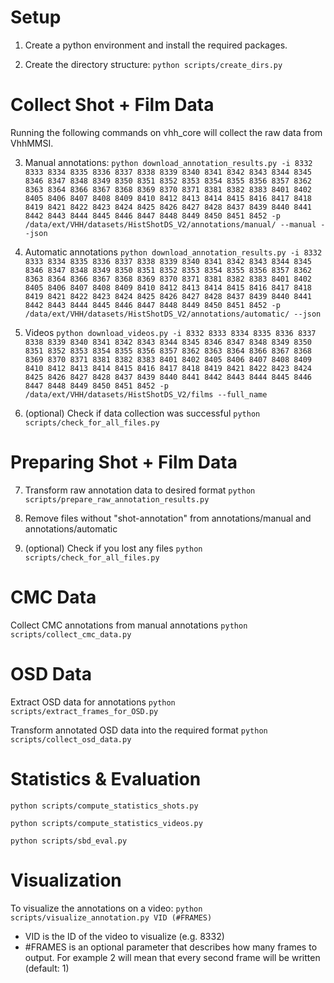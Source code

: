 # Setup

1. Create a python environment and install the required packages.

2. Create the directory structure:
    ```python scripts/create_dirs.py```

# Collect Shot + Film Data
Running the following commands on vhh_core will collect the raw data from VhhMMSI.

3. Manual annotations:
```python download_annotation_results.py -i 8332 8333 8334 8335 8336 8337 8338 8339 8340 8341 8342 8343 8344 8345 8346 8347 8348 8349 8350 8351 8352 8353 8354 8355 8356 8357 8362 8363 8364 8366 8367 8368 8369 8370 8371 8381 8382 8383 8401 8402 8405 8406 8407 8408 8409 8410 8412 8413 8414 8415 8416 8417 8418 8419 8421 8422 8423 8424 8425 8426 8427 8428 8437 8439 8440 8441 8442 8443 8444 8445 8446 8447 8448 8449 8450 8451 8452 -p /data/ext/VHH/datasets/HistShotDS_V2/annotations/manual/ --manual --json```

4. Automatic annotations
```python download_annotation_results.py -i 8332 8333 8334 8335 8336 8337 8338 8339 8340 8341 8342 8343 8344 8345 8346 8347 8348 8349 8350 8351 8352 8353 8354 8355 8356 8357 8362 8363 8364 8366 8367 8368 8369 8370 8371 8381 8382 8383 8401 8402 8405 8406 8407 8408 8409 8410 8412 8413 8414 8415 8416 8417 8418 8419 8421 8422 8423 8424 8425 8426 8427 8428 8437 8439 8440 8441 8442 8443 8444 8445 8446 8447 8448 8449 8450 8451 8452 -p /data/ext/VHH/datasets/HistShotDS_V2/annotations/automatic/ --json```

5. Videos
```python download_videos.py -i 8332 8333 8334 8335 8336 8337 8338 8339 8340 8341 8342 8343 8344 8345 8346 8347 8348 8349 8350 8351 8352 8353 8354 8355 8356 8357 8362 8363 8364 8366 8367 8368 8369 8370 8371 8381 8382 8383 8401 8402 8405 8406 8407 8408 8409 8410 8412 8413 8414 8415 8416 8417 8418 8419 8421 8422 8423 8424 8425 8426 8427 8428 8437 8439 8440 8441 8442 8443 8444 8445 8446 8447 8448 8449 8450 8451 8452 -p /data/ext/VHH/datasets/HistShotDS_V2/films --full_name```

6. (optional) Check if data collection was successful
```python scripts/check_for_all_files.py```

# Preparing Shot + Film Data
7. Transform raw annotation data to desired format
```python scripts/prepare_raw_annotation_results.py```

8. Remove files without "shot-annotation" from annotations/manual and annotations/automatic
9. (optional) Check if you lost any files
```python scripts/check_for_all_files.py```

# CMC Data
Collect CMC annotations from manual annotations
```python scripts/collect_cmc_data.py```

# OSD Data
Extract OSD data for annotations
```python scripts/extract_frames_for_OSD.py```

Transform annotated OSD data into the required format
```python scripts/collect_osd_data.py```


# Statistics & Evaluation
```python scripts/compute_statistics_shots.py```

```python scripts/compute_statistics_videos.py```

```python scripts/sbd_eval.py```

# Visualization
To visualize the annotations on a video:
```python scripts/visualize_annotation.py VID (#FRAMES)```
- VID is the ID of the video to visualize (e.g. 8332)
- #FRAMES is an optional parameter that describes how many frames to output.
  For example 2 will mean that every second frame will be written (default: 1)
